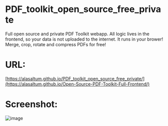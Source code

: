 # PDF_toolkit_open_source_free_private
Full open source and private PDF Toolkit webapp. All logic lives in the frontend, so your data is not uploaded to the internet. It runs in your brower!
Merge, crop, rotate and compress PDFs for free!

# URL:
[https://alasaltum.github.io/PDF_toolkit_open_source_free_private/](https://alasaltum.github.io/Open-Source-PDF-Toolkit-Full-Frontend/)

# Screenshot:
![image](https://github.com/user-attachments/assets/ffce7d30-f797-4be9-ac59-35426a66dbd9)
